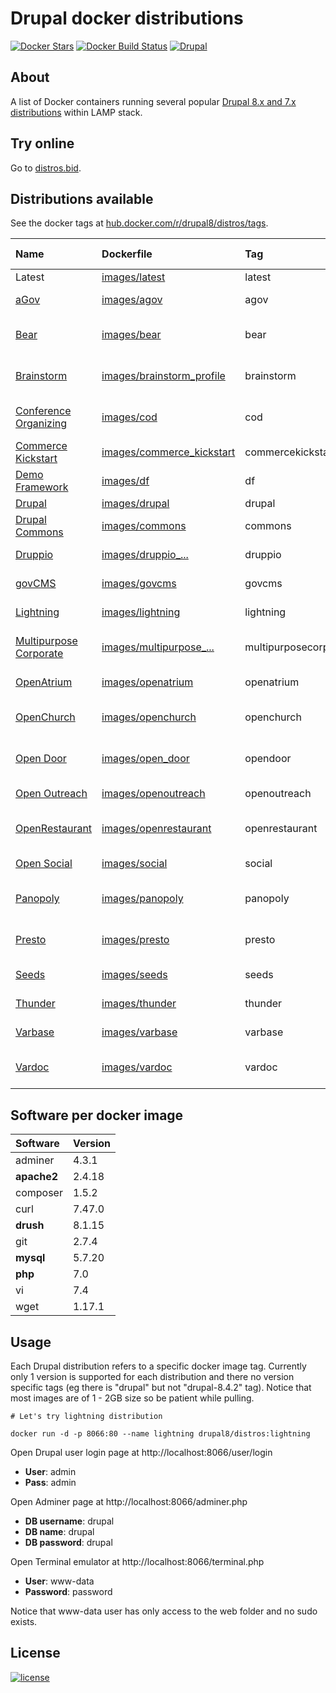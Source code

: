 # Drupal docker distributions

[![Docker Stars](https://img.shields.io/docker/stars/drupal8/distros.svg)]() [![Docker Build Status](https://img.shields.io/docker/build/drupal8/distros.svg)](https://hub.docker.com/r/drupal8/distros/builds/) [![Drupal](https://img.shields.io/badge/Drupal-project-green.svg)](https://www.drupal.org/)

## About

A list of Docker containers running several popular [Drupal 8.x and 7.x distributions](https://www.drupal.org/project/project_distribution) within LAMP stack.

## Try online

Go to [distros.bid](http://distros.bid/?utm_source=github&utm_medium=browser&utm_campaign=github_repo).

## Distributions available

See the docker tags at [hub.docker.com/r/drupal8/distros/tags](https://hub.docker.com/r/drupal8/distros/tags/).

| Name | Dockerfile | Tag | Drupal version |
|:---  |:---------- |:--- | :--------------|
| Latest | [images/latest](https://github.com/theodorosploumis/drupal-docker-distros/blob/master/images/latest/Dockerfile/) | latest | - |
| [aGov](https://www.drupal.org/project/agov) | [images/agov](https://github.com/theodorosploumis/drupal-docker-distros/blob/master/images/agov/Dockerfile/) | agov | 8.x-1.3 |
| [Bear](https://www.drupal.org/project/bear) | [images/bear](https://github.com/theodorosploumis/drupal-docker-distros/blob/master/images/bear/Dockerfile/) | bear | 8.x-2.0-alpha3 |
| [Brainstorm](https://www.drupal.org/project/brainstorm_profile) | [images/brainstorm_profile](https://github.com/theodorosploumis/drupal-docker-distros/blob/master/images/brainstorm_profile/Dockerfile/) | brainstorm | 8.x-1.0-beta2 |
| [Conference Organizing](https://www.drupal.org/project/cod) | [images/cod](https://github.com/theodorosploumis/drupal-docker-distros/blob/master/images/cod/Dockerfile/) | cod | 7.x-2.0-rc3 |
| [Commerce Kickstart](https://www.drupal.org/project/commerce_kickstart) | [images/commerce_kickstart](https://github.com/theodorosploumis/drupal-docker-distros/blob/master/images/commerce_kickstart/Dockerfile/) | commercekickstart | 7.x-2.50 |
| [Demo Framework](https://www.drupal.org/project/df) | [images/df](https://github.com/theodorosploumis/drupal-docker-distros/blob/master/images/df/Dockerfile/) | df | 8.2.0-rc |
| [Drupal](https://www.drupal.org/project/drupal) | [images/drupal](https://github.com/theodorosploumis/drupal-docker-distros/blob/master/images/drupal/Dockerfile/) | drupal | 8.4.2 |
| [Drupal Commons](https://www.drupal.org/project/commons) | [images/commons](https://github.com/theodorosploumis/drupal-docker-distros/blob/master/images/commons/Dockerfile/) | commons | 7.x-3.46 |
| [Druppio](https://www.drupal.org/project/druppio_small_business_distribution) | [images/druppio_...](https://github.com/theodorosploumis/drupal-docker-distros/blob/master/images/druppio_small_business_distribution/Dockerfile/) | druppio | 8.x-1.14 |
| [govCMS](https://www.drupal.org/project/govcms) | [images/govcms](https://github.com/theodorosploumis/drupal-docker-distros/blob/master/images/govcms/Dockerfile/) | govcms | 7.x-2.14 |
| [Lightning](https://www.drupal.org/project/lightning) | [images/lightning](https://github.com/theodorosploumis/drupal-docker-distros/blob/master/images/lightning/Dockerfile/) | lightning | 8.x-2.2.0 |
| [Multipurpose Corporate](https://www.drupal.org/project/multipurpose_corporate_profile) | [images/multipurpose_...](https://github.com/theodorosploumis/drupal-docker-distros/blob/master/images/multipurpose_corporate_profile/Dockerfile/) | multipurposecorporate | 8.x-1.0-beta4 |
| [OpenAtrium](https://www.drupal.org/project/openatrium) | [images/openatrium](https://github.com/theodorosploumis/drupal-docker-distros/blob/master/images/openatrium/Dockerfile/) | openatrium | 7.x-2.618 |
| [OpenChurch](https://www.drupal.org/project/openchurch) | [images/openchurch](https://github.com/theodorosploumis/drupal-docker-distros/blob/master/images/openchurch/Dockerfile/) | openchurch | 8.x-2.0-rc11 |
| [Open Door](https://www.drupal.org/project/open_door) | [images/open_door](https://github.com/theodorosploumis/drupal-docker-distros/blob/master/images/open_door/Dockerfile/) | opendoor | 8.x-1.0-beta2 |
| [Open Outreach](https://www.drupal.org/project/openoutreach) | [images/openoutreach](https://github.com/theodorosploumis/drupal-docker-distros/blob/master/images/openoutreach/Dockerfile/) | openoutreach | 7.x-1.43 |
| [OpenRestaurant](https://www.drupal.org/project/openrestaurant) | [images/openrestaurant](https://github.com/theodorosploumis/drupal-docker-distros/blob/master/images/openrestaurant/Dockerfile/) | openrestaurant | 8.x-1.0-beta2 |
| [Open Social](https://www.drupal.org/project/social) | [images/social](https://github.com/theodorosploumis/drupal-docker-distros/blob/master/images/social/Dockerfile/) | social | 8.x-1.5 |
| [Panopoly](https://www.drupal.org/project/panopoly) | [images/panopoly](https://github.com/theodorosploumis/drupal-docker-distros/blob/master/images/panopoly/Dockerfile/) | panopoly | 8.x-2.0-alpha7 |
| [Presto](https://www.drupal.org/project/presto) | [images/presto](https://github.com/theodorosploumis/drupal-docker-distros/blob/master/images/presto/Dockerfile/) | presto | 8.x-2.0-beta3 |
| [Seeds](https://www.drupal.org/project/seeds) | [images/seeds](https://github.com/theodorosploumis/drupal-docker-distros/blob/master/images/seeds/Dockerfile/) | seeds | 8.x-4.1 |
| [Thunder](https://www.drupal.org/project/thunder) | [images/thunder](https://github.com/theodorosploumis/drupal-docker-distros/blob/master/images/thunder/Dockerfile/) | thunder | 8.x-2.9 |
| [Varbase](https://www.drupal.org/project/varbase) | [images/varbase](https://github.com/theodorosploumis/drupal-docker-distros/blob/master/images/varbase/Dockerfile/) | varbase | 8.x-4.10 |
| [Vardoc](https://www.drupal.org/project/vardoc) | [images/vardoc](https://github.com/theodorosploumis/drupal-docker-distros/blob/master/images/vardoc/Dockerfile/) | vardoc | 8.x-1.0-beta2 |

## Software per docker image

| Software    | Version|
| :---        | :---   |
| adminer     | 4.3.1  |
| **apache2** | 2.4.18 |
| composer    | 1.5.2  |
| curl        | 7.47.0 |
| **drush**   | 8.1.15 |
| git         | 2.7.4  |
| **mysql**   | 5.7.20 |
| **php**     | 7.0    |
| vi          | 7.4    |
| wget        | 1.17.1 |

## Usage

Each Drupal distribution refers to a specific docker image tag.
Currently only 1 version is supported for each distribution and there no
version specific tags (eg there is "drupal" but not "drupal-8.4.2" tag). Notice that most images are of 1 - 2GB size so be patient while pulling.


```
# Let's try lightning distribution

docker run -d -p 8066:80 --name lightning drupal8/distros:lightning

```


Open Drupal user login page at http://localhost:8066/user/login

- **User**: admin
- **Pass**: admin

Open Adminer page at http://localhost:8066/adminer.php

- **DB username**: drupal
- **DB name**: drupal
- **DB password**: drupal

Open Terminal emulator at http://localhost:8066/terminal.php

- **User**: www-data
- **Password**: password

Notice that www-data user has only access to the web folder and no sudo exists.

## License

[![license](https://img.shields.io/github/license/theodorosploumis/drupal-docker-distros.svg)](https://github.com/theodorosploumis/drupal-docker-distros/blob/master/LICENSE)
